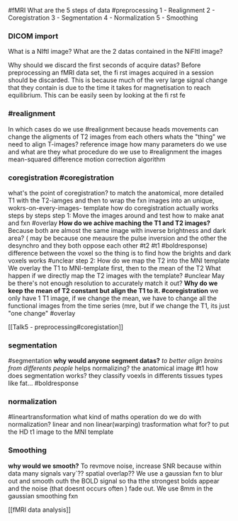 #fMRI
What are the 5 steps of data #preprocessing
	1 - Realignment 2 - Coregistration 3 - Segmentation 4 - Normalization 5 - Smoothing

### DICOM import
What  is a NIftI image?
What are the 2 datas contained in the NiFItI image?

Why should we discard the first seconds of acquire datas?
	Before preprocessing an fMRI data set, the fi rst images acquired in a session should be discarded. This is because much of the very large signal change that they contain is due to the time it takes for magnetisation to reach equilibrium. This can be easily seen by looking at the fi rst fe
### #realignment
In which cases do we use #realignment
	because heads movements can change the aligments of T2 images from each others
whats the "thing" we need to align T-images?
	reference image
how many parameters do we use and what are they
what procedure do we use to #realignment the images
	mean-squared difference
	motion correction algorithm


### coregistration  #coregistration
what's the point of coregistration?
		to match  the anatomical, more detailed T1 with the T2-iamges
		and then to wrap the fxn images into an unique, wokrs-on-every-images- template
how do coregistration actually works steps by steps
	step 1: Move the images around and test how to make anat and fxn #overlay 
**How do we achive maching the T1 and T2 images?**
	Because both are almost the same image with inverse brightness and dark area? ( may be because one meausre the pulse inversion and the other the desynchro and they both oppose each other #t2 #t1 #boldresponse) difference between the voxel so the thing is to find how the brights and dark voxels works #unclear
step 2: How do we map the T2 into the MNI template 
	We overlay the T1 to MNI-template first, then to the mean of the T2
What happen if we directly map the T2 images with the template? #unclear
	May be there's not enough resolution to accurately match it out?
**Why do we keep the mean of T2 constant but align the T1 to it.  #coregistration** 
	we only have 1 T1 image, if we change the mean, we have to change all the functional images from the time series (mre, but if we change the T1, its just "one change" #overlay 
	


[[Talk5 - preprocessing#coregistation]]



### segmentation
#segmentation
	**why would anyone segment datas?**
		*to better align brains from differents people*
		helps normalizing? the anatomical image #t1 
	how does segmentation works?
		they classify voexls in differents tissues types like fat... #boldresponse 

### normalization
 #lineartransformation
what kind of maths operation do we do with normalization?
	linear and non linear(warping) trasformation
what for?
	to put the HD t1 image to the MNI template

### Smoothing
**why would we smooth?** 
		To revmove noise, increase SNR
		because within data many signals vary`??
		spatial overlap??
	We use a gaussian fxn to blur out and smooth outh the BOLD signal so tha tthe strongest bolds appear and the noise (that doesnt occurs often ) fade out.
	We use 8mm in the gaussian smoothing fxn


[[fMRI data analysis]]

